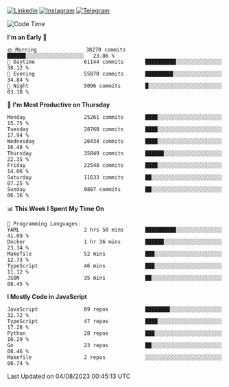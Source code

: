 [![Linkedin](https://img.shields.io/badge/-Archie-blue?style=flat-square&labelColor=gray&logo=Linkedin&logoColor=white&link=https://www.linkedin.com/in/archisdi)](https://www.linkedin.com/in/archisdi)
[![Instagram](https://img.shields.io/badge/-@archisdi-orange?style=flat-square&labelColor=gray&logo=Instagram&logoColor=white&link=https://www.instagram.com/archisdi)](https://www.instagram.com/archisdi)
[![Telegram](https://img.shields.io/badge/-aai-informational?style=flat-square&labelColor=gray&logo=telegram&logoColor=white&link=https://t.me/archisdi)](https://t.me/archisdi)

<!--START_SECTION:waka-->
![Code Time](http://img.shields.io/badge/Code%20Time-2%2C306%20hrs%206%20mins-blue)

**I'm an Early 🐤** 

```text
🌞 Morning                38270 commits       ██████░░░░░░░░░░░░░░░░░░░   23.86 % 
🌆 Daytime                61144 commits       ██████████░░░░░░░░░░░░░░░   38.12 % 
🌃 Evening                55870 commits       █████████░░░░░░░░░░░░░░░░   34.84 % 
🌙 Night                  5096 commits        █░░░░░░░░░░░░░░░░░░░░░░░░   03.18 % 
```
📅 **I'm Most Productive on Thursday** 

```text
Monday                   25261 commits       ████░░░░░░░░░░░░░░░░░░░░░   15.75 % 
Tuesday                  28768 commits       ████░░░░░░░░░░░░░░░░░░░░░   17.94 % 
Wednesday                26434 commits       ████░░░░░░░░░░░░░░░░░░░░░   16.48 % 
Thursday                 35849 commits       ██████░░░░░░░░░░░░░░░░░░░   22.35 % 
Friday                   22548 commits       ████░░░░░░░░░░░░░░░░░░░░░   14.06 % 
Saturday                 11633 commits       ██░░░░░░░░░░░░░░░░░░░░░░░   07.25 % 
Sunday                   9887 commits        ██░░░░░░░░░░░░░░░░░░░░░░░   06.16 % 
```


📊 **This Week I Spent My Time On** 

```text
💬 Programming Languages: 
YAML                     2 hrs 50 mins       ██████████░░░░░░░░░░░░░░░   41.09 % 
Docker                   1 hr 36 mins        ██████░░░░░░░░░░░░░░░░░░░   23.34 % 
Makefile                 52 mins             ███░░░░░░░░░░░░░░░░░░░░░░   12.73 % 
TypeScript               46 mins             ███░░░░░░░░░░░░░░░░░░░░░░   11.12 % 
JSON                     35 mins             ██░░░░░░░░░░░░░░░░░░░░░░░   08.45 % 
```

**I Mostly Code in JavaScript** 

```text
JavaScript               89 repos            ████████░░░░░░░░░░░░░░░░░   32.72 % 
TypeScript               47 repos            ████░░░░░░░░░░░░░░░░░░░░░   17.28 % 
Python                   28 repos            ███░░░░░░░░░░░░░░░░░░░░░░   10.29 % 
Go                       23 repos            ██░░░░░░░░░░░░░░░░░░░░░░░   08.46 % 
Makefile                 2 repos             ░░░░░░░░░░░░░░░░░░░░░░░░░   00.74 % 
```




 Last Updated on 04/08/2023 00:45:13 UTC
<!--END_SECTION:waka-->